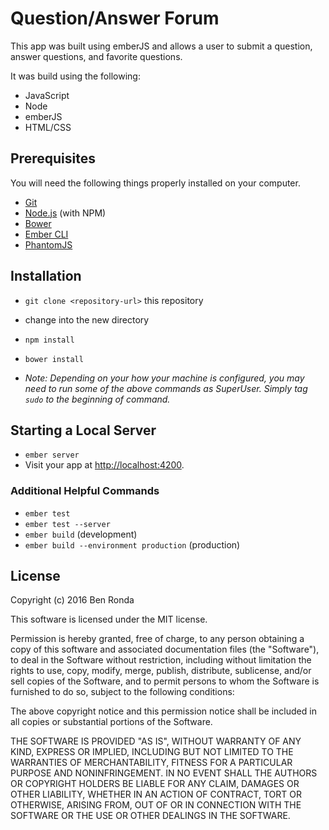# Question/Answer Forum

This app was built using emberJS and allows a user to submit a question, answer questions, and favorite questions.

It was build using the following:
* JavaScript  
* Node  
* emberJS  
* HTML/CSS  

## Prerequisites

You will need the following things properly installed on your computer.

* [Git](http://git-scm.com/)
* [Node.js](http://nodejs.org/) (with NPM)
* [Bower](http://bower.io/)
* [Ember CLI](http://ember-cli.com/)
* [PhantomJS](http://phantomjs.org/)

## Installation

* `git clone <repository-url>` this repository  
* change into the new directory  
* `npm install`  
* `bower install`  

* _Note: Depending on your how your machine is configured, you may need to run some of the above commands as SuperUser. Simply tag `sudo` to the beginning of command._

## Starting a Local Server

* `ember server`
* Visit your app at [http://localhost:4200](http://localhost:4200).

### Additional Helpful Commands

* `ember test`
* `ember test --server`  
* `ember build` (development)
* `ember build --environment production` (production)

## License
Copyright (c) 2016 Ben Ronda

This software is licensed under the MIT license.

Permission is hereby granted, free of charge, to any person obtaining a copy of this software and associated documentation files (the "Software"), to deal in the Software without restriction, including without limitation the rights to use, copy, modify, merge, publish, distribute, sublicense, and/or sell copies of the Software, and to permit persons to whom the Software is furnished to do so, subject to the following conditions:

The above copyright notice and this permission notice shall be included in all copies or substantial portions of the Software.

THE SOFTWARE IS PROVIDED "AS IS", WITHOUT WARRANTY OF ANY KIND, EXPRESS OR IMPLIED, INCLUDING BUT NOT LIMITED TO THE WARRANTIES OF MERCHANTABILITY, FITNESS FOR A PARTICULAR PURPOSE AND NONINFRINGEMENT. IN NO EVENT SHALL THE AUTHORS OR COPYRIGHT HOLDERS BE LIABLE FOR ANY CLAIM, DAMAGES OR OTHER LIABILITY, WHETHER IN AN ACTION OF CONTRACT, TORT OR OTHERWISE, ARISING FROM, OUT OF OR IN CONNECTION WITH THE SOFTWARE OR THE USE OR OTHER DEALINGS IN THE SOFTWARE.
